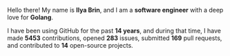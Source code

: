 Hello there! My name is **Ilya Brin**, and I am a **software engineer** with a deep love for **Golang**.

I have been using GitHub for the past **14 years**, and during that time, I have made **5453** contributions, opened **283** issues, submitted **169** pull requests, and contributed to **14** open-source projects.
